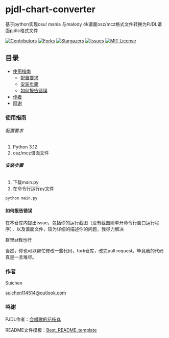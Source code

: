 # pjdl-chart-converter

基于python实现osu! mania 与malody 4k谱面osz/mcz格式文件转换为PJDL谱面pjdlc格式文件

<!-- PROJECT SHIELDS -->

[![Contributors][contributors-shield]][contributors-url]
[![Forks][forks-shield]][forks-url]
[![Stargazers][stars-shield]][stars-url]
[![Issues][issues-shield]][issues-url]
[![MIT License][license-shield]][license-url]

## 目录

- [使用指南](#使用指南)
    - [配置要求](#配置要求)
    - [安装步骤](#安装步骤)
    - [如何报告错误](#如何报告错误)
- [作者](#作者)
- [鸣谢](#鸣谢)

### 使用指南

###### 配置要求

1. Python 3.12
2. osz/mcz谱面文件

###### **安装步骤**

1. 下载main.py
2. 在命令行运行py文件

```sh
python main.py
```

#### 如何报告错误

在本仓库内提出issue，包括你的运行截图（没有截图则单开命令行窗口运行程序），以及谱面文件，较为详细的描述你的问题，我尽力解决

群里at我也行

当然，你也可以帮忙修改一些代码，fork仓库，改完pull request。毕竟我的代码真是一言难尽。

### 作者

Suichen

suichen114514@outlook.com

### 鸣谢

PJDL作者：[会唱歌的花枝丸](https://github.com/hua-zhi-wan)

README文件模板：[Best_README_template](https://github.com/shaojintian/Best_README_template)

<!-- links -->

[your-project-path]:suizhuchen/pjdl-chart-converter

[contributors-shield]: https://img.shields.io/github/contributors/suizhuchen/pjdl-chart-converter.svg?style=flat-square

[contributors-url]: https://github.com/suizhuchen/pjdl-chart-converter/graphs/contributors

[forks-shield]: https://img.shields.io/github/forks/suizhuchen/pjdl-chart-converter.svg?style=flat-square

[forks-url]: https://github.com/suizhuchen/pjdl-chart-converter/network/members

[stars-shield]: https://img.shields.io/github/stars/suizhuchen/pjdl-chart-converter.svg?style=flat-square

[stars-url]: https://github.com/suizhuchen/pjdl-chart-converter/stargazers

[issues-shield]: https://img.shields.io/github/issues/suizhuchen/pjdl-chart-converter.svg?style=flat-square

[issues-url]: https://img.shields.io/github/issues/suizhuchen/pjdl-chart-converter.svg

[license-shield]: https://img.shields.io/github/license/suizhuchen/pjdl-chart-converter.svg?style=flat-square

[license-url]: https://github.com/suizhuchen/pjdl-chart-converter/blob/master/LICENSE.txt
